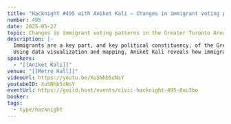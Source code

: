 ```yaml
---
title: "Hacknight #495 with Aniket Kali – Changes in immigrant voting patterns in the Greater Toronto Area"
number: 495
date: 2025-05-27
topic: Changes in immigrant voting patterns in the Greater Toronto Area
description: |-
  Immigrants are a key part, and key political constituency, of the Greater Toronto Area. Like all groups, they've had political shifts - most recently, a decisive shift toward the Conservatives.
  Using data visualization and mapping, Aniket Kali reveals how immigrant voting patterns in the GTA have shifted toward the Conservatives. His analysis combines electoral results with census data to create visual stories that challenge assumptions about immigrant voting blocs in Canadian politics.
speakers:
  - "[[Aniket Kali]]"
venue: "[[Metro Hall]]"
videoUrl: https://youtu.be/XuSNhb5cNsY
youtubeID: XuSNhb5cNsY
eventUrl: https://guild.host/events/civic-hacknight-495-8uu3bo
booker:
tags:
  - type/hacknight
---
```

